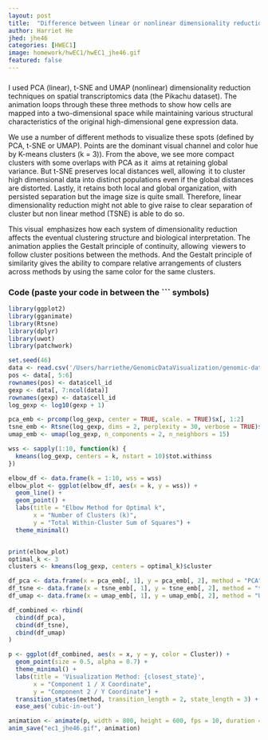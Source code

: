 ```yaml
---
layout: post
title:  "Difference between linear or nonlinear dimensionality reduction"
author: Harriet He
jhed: jhe46
categories: [HWEC1]
image: homework/hwEC1/hwEC1_jhe46.gif
featured: false
---
```


### 

I used PCA (linear), t-SNE and UMAP (nonlinear) dimensionality reduction techniques on spatial transcriptomics data (the Pikachu dataset). The animation loops through these three methods to show how cells are mapped into a two-dimensional space while maintaining various structural characteristics of the original high-dimensional gene expression data.

We use a number of different methods to visualize these spots (defined by PCA, t-SNE or UMAP). Points are the dominant visual channel and color hue by K-means clusters (k = 3)). From the above, we see more compact clusters with some overlaps with PCA as it aims at retaining global variance. But t-SNE preserves local distances well, allowing it to cluster high dimensional data into distinct populations even if the global distances are distorted. Lastly, it retains both local and global organization, with persisted separation but the image size is quite small. Therefore, linear dimensionality reduction might not able to give raise to clear separation of cluster but non linear method (TSNE) is able to do so.  

This visual emphasizes how each system of dimensionality reduction affects the eventual clustering structure and biological interpretation. The animation applies the Gestalt principle of continuity, allowing viewers to follow cluster positions between the methods. And the Gestalt principle of similarity gives the ability to compare relative arrangements of clusters across methods by using the same color for the same clusters.


### Code (paste your code in between the ``` symbols)

```r
library(ggplot2)
library(gganimate)
library(Rtsne)
library(dplyr)
library(uwot)
library(patchwork)

set.seed(46)
data <- read.csv('/Users/harriethe/GenomicDataVisualization/genomic-data-visualization-2025/data/pikachu.csv.gz')
pos <- data[, 5:6]
rownames(pos) <- data$cell_id
gexp <- data[, 7:ncol(data)]
rownames(gexp) <- data$cell_id
log_gexp <- log10(gexp + 1)

pca_emb <- prcomp(log_gexp, center = TRUE, scale. = TRUE)$x[, 1:2]  
tsne_emb <- Rtsne(log_gexp, dims = 2, perplexity = 30, verbose = TRUE)$Y
umap_emb <- umap(log_gexp, n_components = 2, n_neighbors = 15)

wss <- sapply(1:10, function(k) {
  kmeans(log_gexp, centers = k, nstart = 10)$tot.withinss
})

elbow_df <- data.frame(k = 1:10, wss = wss)
elbow_plot <- ggplot(elbow_df, aes(x = k, y = wss)) +
  geom_line() +
  geom_point() +
  labs(title = "Elbow Method for Optimal k",
       x = "Number of Clusters (k)",
       y = "Total Within-Cluster Sum of Squares") +
  theme_minimal()


print(elbow_plot)
optimal_k <- 3
clusters <- kmeans(log_gexp, centers = optimal_k)$cluster

df_pca <- data.frame(x = pca_emb[, 1], y = pca_emb[, 2], method = "PCA", Cluster = as.factor(clusters))
df_tsne <- data.frame(x = tsne_emb[, 1], y = tsne_emb[, 2], method = "t-SNE", Cluster = as.factor(clusters))
df_umap <- data.frame(x = umap_emb[, 1], y = umap_emb[, 2], method = "UMAP", Cluster = as.factor(clusters))

df_combined <- rbind(
  cbind(df_pca),
  cbind(df_tsne),
  cbind(df_umap)
)

p <- ggplot(df_combined, aes(x = x, y = y, color = Cluster)) +
  geom_point(size = 0.5, alpha = 0.7) +
  theme_minimal() +
  labs(title = 'Visualization Method: {closest_state}',
       x = "Component 1 / X Coordinate",
       y = "Component 2 / Y Coordinate") +
  transition_states(method, transition_length = 2, state_length = 3) +
  ease_aes('cubic-in-out')

animation <- animate(p, width = 800, height = 600, fps = 10, duration = 12)
anim_save("ec1_jhe46.gif", animation)
```
